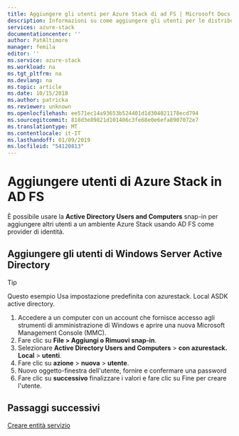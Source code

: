```yaml
---
title: Aggiungere gli utenti per Azure Stack di ad FS | Microsoft Docs
description: Informazioni su come aggiungere gli utenti per le distribuzioni di ad FS di Azure Stack
services: azure-stack
documentationcenter: ''
author: PatAltimore
manager: femila
editor: ''
ms.service: azure-stack
ms.workload: na
ms.tgt_pltfrm: na
ms.devlang: na
ms.topic: article
ms.date: 10/15/2018
ms.author: patricka
ms.reviewer: unknown
ms.openlocfilehash: ee571ec14a93653b524401d1d304021178ecd794
ms.sourcegitcommit: 818d3e89821d101406c3fe68e0e6efa8907072e7
ms.translationtype: MT
ms.contentlocale: it-IT
ms.lasthandoff: 01/09/2019
ms.locfileid: "54120813"
---
```

# <a name="add-azure-stack-users-in-ad-fs"></a>Aggiungere utenti di Azure Stack in AD FS
È possibile usare la **Active Directory Users and Computers** snap-in per aggiungere altri utenti a un ambiente Azure Stack usando AD FS come provider di identità.

## <a name="add-windows-server-active-directory-users"></a>Aggiungere gli utenti di Windows Server Active Directory
> [!TIP]
> Questo esempio Usa impostazione predefinita con azurestack. Local ASDK active directory. 

1.  Accedere a un computer con un account che fornisce accesso agli strumenti di amministrazione di Windows e aprire una nuova Microsoft Management Console (MMC).
2.  Fare clic su **File > Aggiungi o Rimuovi snap-in**.
3.  Selezionare **Active Directory Users and Computers** > **con azurestack. Local** > **utenti**.
4.  Fare clic su **azione** > **nuova** > **utente**.
5.  Nuovo oggetto-finestra dell'utente, fornire e confermare una password
6.  Fare clic su **successivo** finalizzare i valori e fare clic su Fine per creare l'utente.


## <a name="next-steps"></a>Passaggi successivi
[Creare entità servizio](azure-stack-create-service-principals.md)